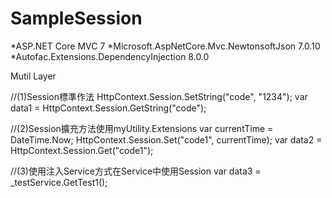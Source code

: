 # SampleSession
*ASP.NET Core MVC 7
*Microsoft.AspNetCore.Mvc.NewtonsoftJson 7.0.10
*Autofac.Extensions.DependencyInjection 8.0.0

Mutil Layer

  //(1)Session標準作法
  HttpContext.Session.SetString("code", "1234");
  var data1 = HttpContext.Session.GetString("code");

  //(2)Session擴充方法使用myUtility.Extensions
  var currentTime = DateTime.Now;
  HttpContext.Session.Set<DateTime>("code1", currentTime);
  var data2 = HttpContext.Session.Get<DateTime>("code1");

  //(3)使用注入Service方式在Service中使用Session
  var data3 = _testService.GetTest1();
